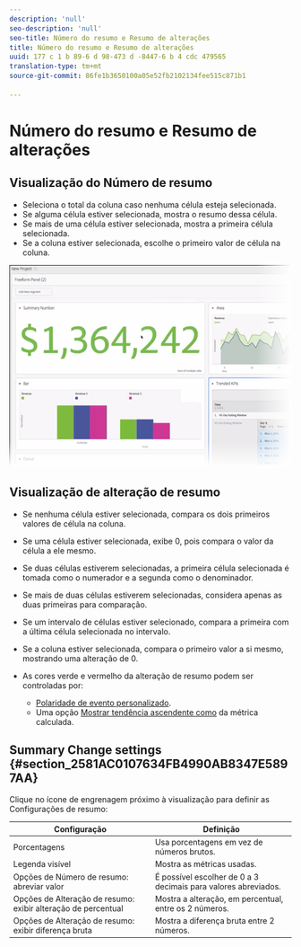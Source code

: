 ```yaml
---
description: 'null'
seo-description: 'null'
seo-title: Número do resumo e Resumo de alterações
title: Número do resumo e Resumo de alterações
uuid: 177 c 1 b 89-6 d 98-473 d -8447-6 b 4 cdc 479565
translation-type: tm+mt
source-git-commit: 86fe1b3650100a05e52fb2102134fee515c871b1

---
```



# Número do resumo e Resumo de alterações

## Visualização do Número de resumo

* Seleciona o total da coluna caso nenhuma célula esteja selecionada.
* Se alguma célula estiver selecionada, mostra o resumo dessa célula.
* Se mais de uma célula estiver selecionada, mostra a primeira célula selecionada.
* Se a coluna estiver selecionada, escolhe o primeiro valor de célula na coluna.

![](assets/summary-number.png)

## Visualização de alteração de resumo

* Se nenhuma célula estiver selecionada, compara os dois primeiros valores de célula na coluna.
* Se uma célula estiver selecionada, exibe 0, pois compara o valor da célula a ele mesmo.
* Se duas células estiverem selecionadas, a primeira célula selecionada é tomada como o numerador e a segunda como o denominador.
* Se mais de duas células estiverem selecionadas, considera apenas as duas primeiras para comparação.
* Se um intervalo de células estiver selecionado, compara a primeira com a última célula selecionada no intervalo.
* Se a coluna estiver selecionada, compara o primeiro valor a si mesmo, mostrando uma alteração de 0.
* As cores verde e vermelho da alteração de resumo podem ser controladas por:

   * [Polaridade de evento personalizado](https://marketing.adobe.com/resources/help/en_US/reference/success_event.html).
   * Uma opção [Mostrar tendência ascendente como](https://marketing.adobe.com/resources/help/en_US/analytics/calcmetrics/cm_build_metrics.html) da métrica calculada.

## Summary Change settings {#section_2581AC0107634FB4990AB8347E5897AA}

Clique no ícone de engrenagem próximo à visualização para definir as Configurações de resumo:

| Configuração | Definição |
|--- |--- |
| Porcentagens | Usa porcentagens em vez de números brutos. |
| Legenda visível | Mostra as métricas usadas. |
| Opções de Número de resumo: abreviar valor | É possível escolher de 0 a 3 decimais para valores abreviados. |
| Opções de Alteração de resumo: exibir alteração de percentual | Mostra a alteração, em percentual, entre os 2 números. |
| Opções de Alteração de resumo: exibir diferença bruta | Mostra a diferença bruta entre 2 números. |